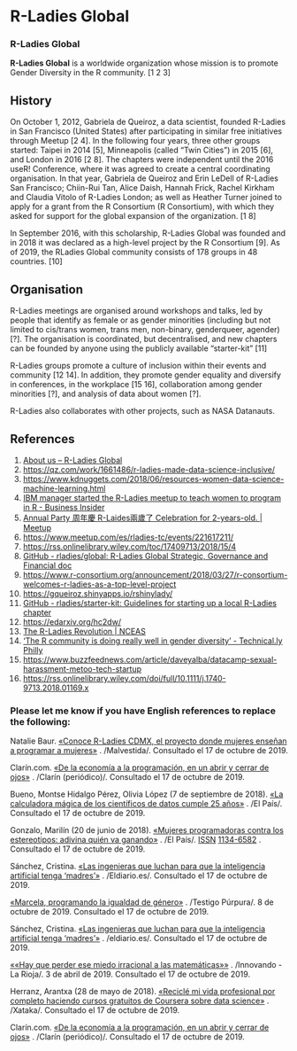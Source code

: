 # R-Ladies Global

### R-Ladies Global
**R-Ladies Global** is a worldwide organization whose mission is to promote Gender Diversity in the R community.
[1 2 3]

## History
On October 1, 2012, Gabriela de Queiroz, a data scientist, founded R-Ladies in San Francisco (United States) after participating in similar free initiatives through Meetup [2 4]. In the following four years, three other groups started: Taipei in 2014 [5],  Minneapolis (called “Twin Cities”) in 2015 [6], and London in 2016 [2 8]. The chapters were independent until the 2016 useR! Conference, where it was agreed to create a central coordinating organisation. In that year, Gabriela de Queiroz and Erin LeDell of R-Ladies San Francisco; Chiin-Rui Tan, Alice Daish, Hannah Frick, Rachel Kirkham and Claudia Vitolo of R-Ladies London; as well as Heather Turner joined to apply for a grant from the R Consortium (R Consortium), with which they asked for support for the global expansion of the organization. [1 8]

In September 2016, with this scholarship, R-Ladies Global was founded and in 2018 it was declared as a high-level project by the R Consortium [9]. As of 2019, the RLadies Global community consists of 178 groups in 48 countries. [10]

## Organisation
R-Ladies meetings are organised around workshops and talks, led by people that identify as female or as gender minorities (including but not limited to cis/trans women, trans men, non-binary, genderqueer, agender) [?]. The organisation is coordinated, but decentralised, and new chapters can be founded by anyone using the publicly available “starter-kit” [11]

R-Ladies groups promote a culture of inclusion within their events and community [12 14]. In addition, they promote gender equality and diversify in conferences, in the workplace [15 16], collaboration among gender minorities [?], and analysis of data about women [?]. 

R-Ladies also collaborates with other projects, such as NASA Datanauts.

## References
1. [About us – R-Ladies Global](https://rladies.org/about-us/)
2. https://qz.com/work/1661486/r-ladies-made-data-science-inclusive/
3. https://www.kdnuggets.com/2018/06/resources-women-data-science-machine-learning.html
4. [IBM manager started the R-Ladies meetup to teach women to program in R - Business Insider](https://www.businessinsider.com/gabriela-de-queiroz-ibm-manager-r-ladies-meetup-2019-8)
5. [Annual Party 周年慶 R-Laides兩歲了 Celebration for 2-years-old. | Meetup](https://www.meetup.com/es/rladies-taipei/events/235691389/)
6. https://www.meetup.com/es/rladies-tc/events/221617211/
7. https://rss.onlinelibrary.wiley.com/toc/17409713/2018/15/4
8. [GitHub - rladies/global: R-Ladies Global Strategic, Governance and Financial doc](https://github.com/rladies/global)
9. https://www.r-consortium.org/announcement/2018/03/27/r-consortium-welcomes-r-ladies-as-a-top-level-project
10. https://gqueiroz.shinyapps.io/rshinylady/
11. [GitHub - rladies/starter-kit: Guidelines for starting up a local R-Ladies chapter](https://github.com/rladies/starter-kit)
12. https://edarxiv.org/hc2dw/
13. [The R-Ladies Revolution | NCEAS](https://www.nceas.ucsb.edu/news/r-ladies-revolution)
14. [‘The R community is doing really well in gender diversity’ - Technical.ly Philly](https://technical.ly/philly/2018/01/03/r-ladies-philly-meetup/)
15. https://www.buzzfeednews.com/article/daveyalba/datacamp-sexual-harassment-metoo-tech-startup
16. https://rss.onlinelibrary.wiley.com/doi/full/10.1111/j.1740-9713.2018.01169.x

### Please let me know if you have English references to replace the following:
Natalie Baur.  [«Conoce R-Ladies CDMX, el proyecto donde mujeres enseñan a programar a mujeres»](https://malvestida.com/2018/04/conoce-r-ladies-cdmx-el-proyecto-donde-mujeres-ensenan-a-programar-a-mujeres/) . /Malvestida/. Consultado el 17 de octubre de 2019. 

Clarín.com.  [«De la economía a la programación, en un abrir y cerrar de ojos»](https://www.clarin.com/entremujeres/carrera-y-dinero/economia-programacion-abrir-cerrar-ojos_0_SJAIhKxgz.html) . /Clarín (periódico)/. Consultado el 17 de octubre de 2019. 

Bueno, Montse Hidalgo Pérez, Olivia López (7 de septiembre de 2018).  [«La calculadora mágica de los científicos de datos cumple 25 años»](https://retina.elpais.com/retina/2018/08/22/tendencias/1534935352_747125.html) . /El País/. Consultado el 17 de octubre de 2019. 

Gonzalo, Marilín (20 de junio de 2018).  [«Mujeres programadoras contra los estereotipos: adivina quién va ganando»](https://elpais.com/tecnologia/2018/06/14/actualidad/1528977394_341784.html) . /El País/.  [ISSN](https://es.wikipedia.org/wiki/ISSN)   [1134-6582](https://issn.org/resource/issn/1134-6582) . Consultado el 17 de octubre de 2019. 

Sánchez, Cristina.  [«Las ingenieras que luchan para que la inteligencia artificial tenga ‘madres’»](https://www.eldiario.es/hojaderouter/inteligencia_artificial/ingenieras-luchan-inteligencia-artificial-madres_0_756974765.html) . /Eldiario.es/. Consultado el 17 de octubre de 2019. 

 [«Marcela, programando la igualdad de género»](https://testigopurpura.com/2019/10/08/marcela-programando-la-igualdad-de-genero/) . /Testigo Púrpura/. 8 de octubre de 2019. Consultado el 17 de octubre de 2019. 

Sánchez, Cristina.  [«Las ingenieras que luchan para que la inteligencia artificial tenga ‘madres’»](https://www.eldiario.es/hojaderouter/inteligencia_artificial/ingenieras-luchan-inteligencia-artificial-madres_0_756974765.html) . /eldiario.es/. Consultado el 17 de octubre de 2019. 

 [««Hay que perder ese miedo irracional a las matemáticas»»](https://innovando.larioja.com/perder-miedo-irracional-20190327003809-ntvo.html) . /Innovando - La Rioja/. 3 de abril de 2019. Consultado el 17 de octubre de 2019. 

Herranz, Arantxa (28 de mayo de 2018).  [«Reciclé mi vida profesional por completo haciendo cursos gratuitos de Coursera sobre data science»](https://www.xataka.com/empresas-y-economia/recicle-mi-vida-profesional-completo-haciendo-cursos-gratuitos-coursera-data-science) . /Xataka/. Consultado el 17 de octubre de 2019. 

Clarín.com.  [«De la economía a la programación, en un abrir y cerrar de ojos»](https://www.clarin.com/entremujeres/carrera-y-dinero/economia-programacion-abrir-cerrar-ojos_0_SJAIhKxgz.html) . /Clarín (periódico)/. Consultado el 17 de octubre de 2019.


